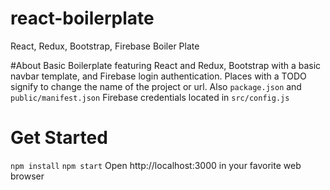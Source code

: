 # react-boilerplate
React, Redux, Bootstrap, Firebase Boiler Plate

#About
Basic Boilerplate featuring React and Redux, Bootstrap with a basic navbar template, and Firebase login authentication.
Places with a TODO signify to change the name of the project or url. Also `package.json` and `public/manifest.json`
Firebase credentials located in `src/config.js`

# Get Started
`npm install`
`npm start`
Open http://localhost:3000 in your favorite web browser
